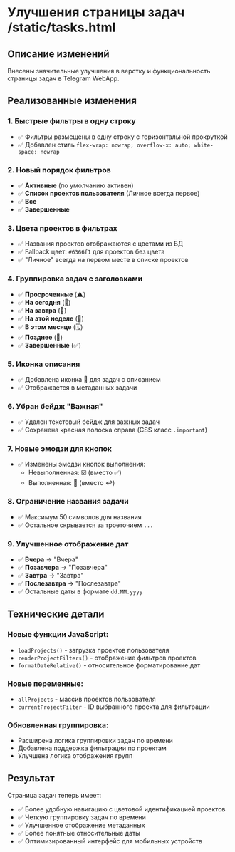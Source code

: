 # Улучшения страницы задач /static/tasks.html

## Описание изменений

Внесены значительные улучшения в верстку и функциональность страницы задач в Telegram WebApp.

## Реализованные изменения

### 1. Быстрые фильтры в одну строку
- ✅ Фильтры размещены в одну строку с горизонтальной прокруткой
- ✅ Добавлен стиль `flex-wrap: nowrap; overflow-x: auto; white-space: nowrap`

### 2. Новый порядок фильтров
- ✅ **Активные** (по умолчанию активен)
- ✅ **Список проектов пользователя** (Личное всегда первое)
- ✅ **Все**
- ✅ **Завершенные**

### 3. Цвета проектов в фильтрах
- ✅ Названия проектов отображаются с цветами из БД
- ✅ Fallback цвет: `#6366f1` для проектов без цвета
- ✅ "Личное" всегда на первом месте в списке проектов

### 4. Группировка задач с заголовками
- ✅ **Просроченные** (⚠️)
- ✅ **На сегодня** (📅)
- ✅ **На завтра** (🌅)
- ✅ **На этой неделе** (📆)
- ✅ **В этом месяце** (🗓️)
- ✅ **Позднее** (🔮)
- ✅ **Завершенные** (✅)

### 5. Иконка описания
- ✅ Добавлена иконка 📝 для задач с описанием
- ✅ Отображается в метаданных задачи

### 6. Убран бейдж "Важная"
- ✅ Удален текстовый бейдж для важных задач
- ✅ Сохранена красная полоска справа (CSS класс `.important`)

### 7. Новые эмодзи для кнопок
- ✅ Изменены эмодзи кнопок выполнения:
  - Невыполненная: ☑️ (вместо ✅)
  - Выполненная: 🔄 (вместо ↩️)

### 8. Ограничение названия задачи
- ✅ Максимум 50 символов для названия
- ✅ Остальное скрывается за троеточием `...`

### 9. Улучшенное отображение дат
- ✅ **Вчера** → "Вчера"
- ✅ **Позавчера** → "Позавчера"
- ✅ **Завтра** → "Завтра"
- ✅ **Послезавтра** → "Послезавтра"
- ✅ Остальные даты в формате `dd.MM.yyyy`

## Технические детали

### Новые функции JavaScript:
- `loadProjects()` - загрузка проектов пользователя
- `renderProjectFilters()` - отображение фильтров проектов
- `formatDateRelative()` - относительное форматирование дат

### Новые переменные:
- `allProjects` - массив проектов пользователя
- `currentProjectFilter` - ID выбранного проекта для фильтрации

### Обновленная группировка:
- Расширена логика группировки задач по времени
- Добавлена поддержка фильтрации по проектам
- Улучшена логика отображения групп

## Результат

Страница задач теперь имеет:
- ✅ Более удобную навигацию с цветовой идентификацией проектов
- ✅ Четкую группировку задач по времени
- ✅ Улучшенное отображение метаданных
- ✅ Более понятные относительные даты
- ✅ Оптимизированный интерфейс для мобильных устройств